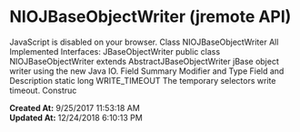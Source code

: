 # NIOJBaseObjectWriter (jremote API)

JavaScript is disabled on your browser. Class NIOJBaseObjectWriter All Implemented Interfaces: JBaseObjectWriter public class NIOJBaseObjectWriter extends AbstractJBaseObjectWriter jBase object writer using the new Java IO. Field Summary Modifier and Type Field and Description static long WRITE_TIMEOUT The temporary selectors write timeout. Construc  

**Created At:** 9/25/2017 11:53:18 AM  
**Updated At:** 12/24/2018 6:10:13 PM  


